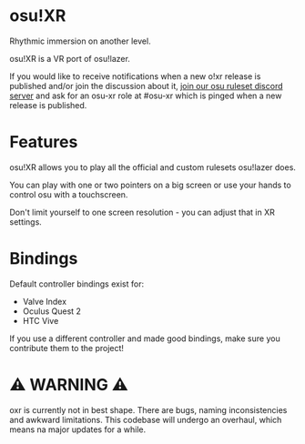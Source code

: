 # osu!XR
Rhythmic immersion on another level.

osu!XR is a VR port of osu!lazer.

If you would like to receive notifications when a new o!xr release is published and/or join the discussion about it, [join our osu ruleset discord server](discord.gg/QGqD3eBx7b) and ask for an osu-xr role at #osu-xr which is pinged when a new release is published.
# Features
osu!XR allows you to play all the official and custom rulesets osu!lazer does.

You can play with one or two pointers on a big screen or use your hands to control osu with a touchscreen.

Don't limit yourself to one screen resolution - you can adjust that in XR settings.

# Bindings
Default controller bindings exist for:
* Valve Index
* Oculus Quest 2
* HTC Vive

If you use a different controller and made good bindings, make sure you contribute them to the project!

# ⚠️ WARNING ⚠️
oxr is currently not in best shape. There are bugs, naming inconsistencies and awkward limitations. This codebase will undergo an overhaul, which means na major updates for a while.